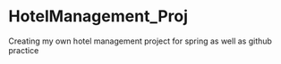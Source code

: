 # HotelManagement_Proj
Creating my own hotel management project for spring as well as github practice
